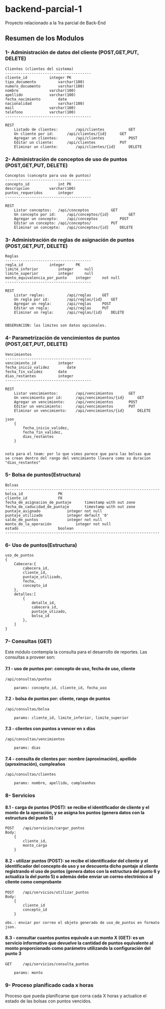 # backend-parcial-1
Proyecto relacionado a la 1ra parcial de Back-End

## Resumen de los Modulos

### 1- Administración de datos del cliente (POST,GET,PUT, DELETE)

	Clientes (clientes del sistema)
	---------------------------------------
	cliente_id			integer PK
	tipo_documento			varchar(100)
	numero_documento		varchar(100)
	nombre				varchar(100)
	apellido			varchar(100)
	fecha_nacimiento		date
	nacionalidad			varchar(100)
	mail				varchar(100)
	teléfono			varchar(100)
	---------------------------------------

	REST
		Listado de clientes: 		/api/clientes			GET
		Un cliente por id:		/api/clientes/{id}		GET
		Agregar	un clientes:		/api/clientes			POST
		Editar un cliente: 		/api/clientes			PUT
		Eliminar un cliente: 		/api/clientes/{id}		DELETE

### 2- Administración de conceptos de uso de puntos (POST,GET,PUT, DELETE)

	Conceptos (concepto para uso de puntos)
	---------------------------------------
	concepto_id 			int PK
	descripcion			varchar(100)
	puntos_requeridos 		integer
	---------------------------------------

	REST
		Listar conceptos: 	/api/conceptos			GET
		Un concepto por id: 	/api/conceptos/{id} 		GET
		Agregar un concepto: 	/api/conceptos			POST
		Editar un concepto:	/api/conceptos/		 	PUT
		Eliminar un concepto: 	/api/conceptos/{id}		DELETE

### 3- Administración de reglas de asignación de puntos (POST,GET,PUT, DELETE)

	Reglas
	---------------------------------------
	regla_id 			integer		PK
	limite_inferior			integer 	null
	limite_superior			integer		null
	monto_equivalencia_por_punto	integer		not null
	---------------------------------------

	REST
		Listar reglas: 			/api/reglas		GET
		Un regla por id: 		/api/reglas/{id} 	GET
		Agregar un regla: 		/api/reglas		POST
		Editar un regla:		/api/reglas	 	PUT
		Eliminar un regla: 		/api/reglas/{id}	DELETE


	OBSERVACION: los limites son datos opcionales.

### 4- Parametrización de vencimientos de puntos (POST,GET,PUT, DELETE)
	
	Vencimientos
	---------------------------------------
	vencimiento_id			integer
	fecha_inicio_validez		date
	fecha_fin_validez		date
	dias_restantes			integer
	---------------------------------------

	REST
		Listar vencimientos: 		/api/vencimientos		GET
		Un vencimiento por id: 		/api/vencimientos/{id}	 	GET
		Agregar un vencimiento: 	/api/vencimientos		POST
		Editar un vencimiento:		/api/vencimientos		PUT
		Eliminar un vencimiento: 	/api/vencimientos/{id}		DELETE

	json
		{
			fecha_inicio_validez,
			fecha_fin_validez,
			dias_restantes
		}


	nota para el team: por lo que vimos parece que para las bolsas que 
	se crean dentro del rango del vencimiento llevara como su duracion 
	"dias_restantes"

### 5- Bolsa de puntos(Estructura)

	Bolsas
	----------------------------------------------------------------------
	bolsa_id				PK
	cliente_id				FK
	fecha_de_asignacion_de_puntaje		timestamp with out zone
	fecha_de_caducidad_de_puntaje		timestamp with out zone
	puntaje_asignado			integer not null
	puntaje_utilizado			integer default '0'
	saldo_de_puntos				integer not null
	monto_de_la_operación			integer	not null
	estado					boolean
	----------------------------------------------------------------------


### 6-  Uso de puntos(Estructura)

	uso_de_puntos
	{
		Cabecera:{
			cabecera_id,
			cliente_id,
			puntaje_utilizado,
			fecha,
			concepto_id
		},
		detalles:[
			{	
				detalle_id,
				cabecera_id,
				puntaje_utizado,
				bolsa_id
			},			
		]
	}

### 7- Consultas (GET)

Este módulo contempla la consulta para el desarrollo de reportes.
Las consultas a proveer son:

#### 7.1 - uso de puntos por: concepto de uso, fecha de uso, cliente

    /api/consultas/puntos

        params: concepto_id, cliente_id, fecha_uso

#### 7.2 - bolsa de puntos por: cliente, rango de puntos

	/api/consultas/bolsa 

		params: cliente_id, limite_inferior, limite_superior

#### 7.3 - clientes con puntos a vencer en x días

	/api/consultas/vencimientos

		params: dias

#### 7.4 - consulta de clientes por: nombre (aproximación), apellido (aproximación), cumpleaños

	/api/consultas/clientes

		params: nombre, apellido, cumpleanhos

### 8- Servicios
#### 8.1 - carga de puntos (POST): se recibe el identificador de cliente y el monto de la operación, y se asigna los puntos (genera datos con la estructura del punto 5)

	POST	/api/servicios/cargar_puntos
	Body: 
		{
			cliente_id,
			monto_carga
		}

#### 8.2 - utilizar puntos (POST): se recibe el identificador del cliente y el identificador del 	concepto de uso y se descuenta dicho puntaje al cliente registrando el uso de puntos 	(genera datos con la estructura del punto 6 y actualiza la del punto 5) o además debe enviar un correo electrónico al cliente como comprobante

	POST 	/api/servicios/utilizar_puntos
	Body: 
		{
			cliente_id
			concepto_id
		}

	obs.: enviar por correo el objeto generado de uso_de_puntos en formato json.

#### 8.3 - consultar cuantos puntos equivale a un monto X (GET): es un servicio informativo que devuelve la cantidad de puntos equivalente al monto proporcionado como parámetro utilizando la configuración del punto 3

	GET 	/api/servicios/consulta_puntos
	
		params: monto

### 9- Proceso planificado cada x horas
Proceso que pueda planificarse que corra cada X horas y actualice el estado de las bolsas con puntos vencidos.
